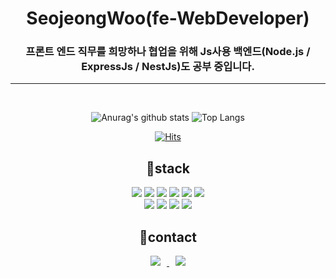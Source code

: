 
<div align="center">
 <div align=center><h1>SeojeongWoo(fe-WebDeveloper)</h1></div>
 <div align=center><h3> 프론트 엔드 직무를 희망하나 협업을 위해 Js사용 백엔드(Node.js / ExpressJs / NestJs)도 공부 중입니다.</h3></div>
 <hr/>
<br/>


![Anurag's github stats](https://github-readme-stats.vercel.app/api?username=teapotsoup&show_icons=true&theme=dracula) 
![Top Langs](https://github-readme-stats.vercel.app/api/top-langs/?username=teapotsoup&layout=compact)

[![Hits](https://hits.seeyoufarm.com/api/count/incr/badge.svg?url=https%3A%2F%2Fgithub.com%2Fteapotsoup%2Fhit-counter&count_bg=%23399BCD&title_bg=%23AA9C9C&icon=&icon_color=%23E7E7E7&title=Hits&edge_flat=false)](https://hits.seeyoufarm.com)



<!-- 기술 스택 -->
<div align=center><h2>🦾stack</h2></div>
<img src="https://img.shields.io/badge/javascript-F7DF1E?style=for-the-badge&logo=javascript&logoColor=black"> 
<img src="https://img.shields.io/badge/react-61DAFB?style=for-the-badge&logo=react&logoColor=white"> 
<img src="https://img.shields.io/badge/html5-E34F26?style=for-the-badge&logo=html5&logoColor=white">

<img src="https://img.shields.io/badge/css3-1572B6?style=for-the-badge&logo=css3&logoColor=white"> 
<img src="https://img.shields.io/badge/bootstrap-7952B3?style=for-the-badge&logo=bootstrap&logoColor=white"> 
<img src="https://img.shields.io/badge/nestjs-E0234E?style=for-the-badge&logo=nestjs&logoColor=white">
<br>
<img src="https://img.shields.io/badge/mongodb-13AA52?style=for-the-badge&logo=mongodb&logoColor=white"> 
<img src="https://img.shields.io/badge/postgresql-32648D?style=for-the-badge&logo=postgresql&logoColor=white">

<img src="https://img.shields.io/badge/expressjs-026E00?style=for-the-badge&logo=expressjs&logoColor=white">
<img src="https://img.shields.io/badge/nodejs-026E00?style=for-the-badge&logo=nodejs&logoColor=white">

<br>

<div align=center><h2>📲contact</h2></div>
<!-- 연락 링크 등 -->
<a href="https://blog.naver.com/0902ab">
    <img 
        src="http://img.shields.io/badge/-Tech%20Blog-000000?style=flat&logo=naver&link=https://blog.naver.com/0902ab"
        style="height : auto; margin-left : 10px; margin-right : 10px;"/>
</a> <a href="https://www.instagram.com/shelter_jw/">
    <img 
        src="http://img.shields.io/badge/-Instagram-black?style=flat&logo=Instagram&link=https://www.instagram.com/shelter_jw/"
        style="height : auto; margin-left : 10px; margin-right : 10px;"/>
</a>

</div>




